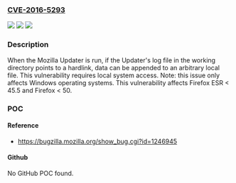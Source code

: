 ### [CVE-2016-5293](https://cve.mitre.org/cgi-bin/cvename.cgi?name=CVE-2016-5293)
![](https://img.shields.io/static/v1?label=Product&message=Firefox&color=blue)
![](https://img.shields.io/static/v1?label=Version&message=%3C%2050%20&color=brighgreen)
![](https://img.shields.io/static/v1?label=Vulnerability&message=Write%20to%20arbitrary%20file%20with%20Mozilla%20Updater%20and%20Maintenance%20Service%20using%20updater.log%20hardlink&color=brighgreen)

### Description

When the Mozilla Updater is run, if the Updater's log file in the working directory points to a hardlink, data can be appended to an arbitrary local file. This vulnerability requires local system access. Note: this issue only affects Windows operating systems. This vulnerability affects Firefox ESR < 45.5 and Firefox < 50.

### POC

#### Reference
- https://bugzilla.mozilla.org/show_bug.cgi?id=1246945

#### Github
No GitHub POC found.

